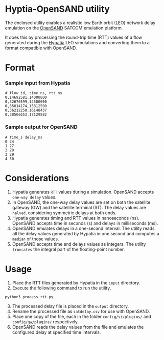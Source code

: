 # Hyptia-OpenSAND utility

The enclosed utility enables a realistic low Earth orbit (LEO) network delay emulation on the [OpenSAND](https://github.com/curtp67/quic-opensand-emulation) SATCOM emulation platform.

It does this by processing the round-trip time (RTT) values of a flow generated during the [Hypatia](https://github.com/snkas/hypatia/) LEO simulations and converting them to a format compatible with OpenSAND.

# Format

### Sample input from Hypatia

```
# flow_id, time_ns, rtt_ns
0,14692581,14000000
0,32676599,14500000
0,35014174,15312500
0,36212250,16148437
0,38506653,17129882
```

### Sample output for OpenSAND

```
# time_s delay_ms
0 24
1 27
2 28
3 29
4 30
```

# Considerations

1. Hypatia generates `RTT` values during a simulation. OpenSAND accepts `one-way delay` values.
2. In OpenSAND, the one-way delay values are set on both the satellite gateway (GW) and the satellite terminal (ST). The delay values are `halved`, considering symmetric delays at both ends.
3. Hypatia generates timing and RTT values in nanoseconds (ns). OpenSAND accepts time in seconds (s) and delays in milliseconds (ms).
4. OpenSAND emulates delays in a one-second interval. The utility reads all the delay values generated by Hypatia in one second and computes a `median` of those values.
5. OpenSAND accepts time and delays values as integers. The utility `truncates` the integral part of the floating-point number.

# Usage

1. Place the RTT files generated by Hypatia in the `input` directory.
2. Execute the following command to run the utility.
```
python3 process_rtt.py
``` 
3. The processed delay file is placed in the `output` directory.
4. Rename the processed file as `satdelay.csv` for use with OpenSAND.
5. Place one copy of the file, each in the folder `config/st/plugins/` and `config/gw/plugins/` respectively.
6. OpenSAND reads the delay values from the file and emulates the configured delay at specified time intervals.
